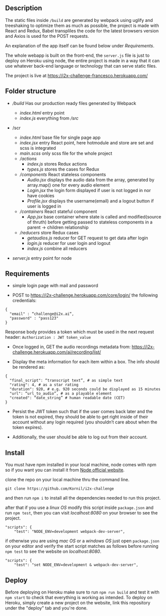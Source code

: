 ## Description

The static files inside `/build` are generated by webpack using uglify and treeshaking to optimize them as much as possible, the project is made with React and Redux, Babel transpliles the code for the latest browsers version and Axios is used for the POST requests.

An explanation of the app itself can be found below under *Requirements*.

The whole webapp is built on the front-end, the `server.js` file is just to deploy on Heroku using node, the entire project is made in a way that it can use whatever back-end language or technology that can serve static files.

The project is live at https://i2x-challenge-francesco.herokuapp.com/


## Folder structure

* */build* Has our production ready files generated by Webpack
  * *index.html* entry point
  * *index.js* everything from */src*
* /scr
  * *index.html* base file for single page app
  * *index.jsx* entry React point, here hotmodule and store are set and scss is integrated 
  * *main.scss* only scss file for the whole project
  * */actions* 
    * *index.js* stores Redux actions
    * *types.js* stores the cases for Redux
  * */components* React stateless components
    * *Audio.jsx* displays the audio data from the array, generated by array.map() one for every audio element
    * *Login.jsx* the login form displayed if user is not logged in nor have cookies
    * *Profile.jsx* displays the username(email) and a logout button if user is logged in
  * */containers* React stateful component
    * *App.jsx* base container where state is called and modified(source of thruth) before getting passed to stateless components in a parent -> children relationship
  * */reducers* store Redux cases
    * *getaudios.js* reducer for GET request to get data after login
    * *login.js* reducer for user login and logout
    * *index.js* combine all reducers

* *server.js* entry point for node


## Requirements

* simple login page with mail and password

* POST to https://i2x-challenge.herokuapp.com/core/login/ the following credentials:

```
{
  "email" : “challenge@i2x.ai“,
  "password" : "pass123"
}
```

Response body provides a token which must be used in the next request header:
`Authorization : JWT token_value`

* Once logged in, GET the audio recordings metadata from: https://i2x-challenge.herokuapp.com/ai/recording/list/

* Display the meta information for each item within a box. The info should be rendered as:
```
{
  "final_script": “transcript text”, # as simple text
  "rating": 4, # as a star rating
  "duration": 920, # e.g. 920 seconds could be displayed as 15 minutes
  "url": “url_to_audio”, # as a playable element
  "created": “date_string” # human readable date (CET)
}
```

* Persist the JWT token such that if the user comes back later and the token is not expired, they should be able to get right inside of their account without any login required (you shouldn’t care about when the token expires).

* Additionally, the user should be able to log out from their account.


## Install

You must have npm installed in your local machine, node comes with npm so if you want you can install it from [Node official website](https://nodejs.org/en/).

clone the repo on your local machine thru the command line.

`git clone https://github.com/Kornil/i2x-challenge`

and then run `npm i` to install all the dependencies needed to run this project.

after that if you use a *linux OS* modify this script inside `package.json` and run `npm test`, then you can visit _localhost:8080_ on your browser to see the project.

```
"scripts": {
    "test": "NODE_ENV=development webpack-dev-server",
```

if otherwise you are using *mac OS* or a *windows OS* just open `package.json` on your editor and verify the start script matches as follows before running `npm test` to see the website on _localhost:8080_.

```
"scripts": {
    "test": "set NODE_ENV=development & webpack-dev-server",
```


## Deploy

Before deploying on Heroku make sure to run `npm run build` and test it with `npm start` to check that everything is working as intended.
To deploy on Heroku, simply create a new project on the website, link this repository under the "deploy" tab and you're done.
